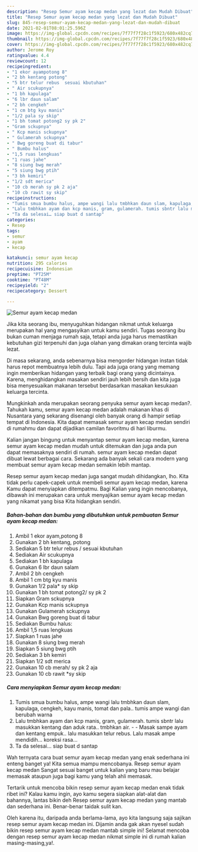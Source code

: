 ```yaml
---
description: "Resep Semur ayam kecap medan yang lezat dan Mudah Dibuat"
title: "Resep Semur ayam kecap medan yang lezat dan Mudah Dibuat"
slug: 845-resep-semur-ayam-kecap-medan-yang-lezat-dan-mudah-dibuat
date: 2021-02-01T08:01:25.596Z
image: https://img-global.cpcdn.com/recipes/7f77f7f28c1f5923/680x482cq70/semur-ayam-kecap-medan-foto-resep-utama.jpg
thumbnail: https://img-global.cpcdn.com/recipes/7f77f7f28c1f5923/680x482cq70/semur-ayam-kecap-medan-foto-resep-utama.jpg
cover: https://img-global.cpcdn.com/recipes/7f77f7f28c1f5923/680x482cq70/semur-ayam-kecap-medan-foto-resep-utama.jpg
author: Jerome Roy
ratingvalue: 4.4
reviewcount: 12
recipeingredient:
- "1 ekor ayampotong 8"
- "2 bh kentang potong"
- "5 btr telur rebus  sesuai kbutuhan"
- " Air scukupnya"
- "1 bh kapulaga"
- "6 lbr daun salam"
- "2 bh cengkeh"
- "1 cm btg kyu manis"
- "1/2 pala sy skip"
- "1 bh tomat potong2 sy pk 2"
- "Gram sckupnya"
- " Kcp manis sckupnya"
- " Gulamerah sckupnya"
- " Bwg goreng buat di tabur"
- " Bumbu halus"
- "1,5 ruas lengkuas"
- "1 ruas jahe"
- "8 siung bwg merah"
- "5 siung bwg ptih"
- "3 bh kemiri"
- "1/2 sdt merica"
- "10 cb merah sy pk 2 aja"
- "10 cb rawit sy skip"
recipeinstructions:
- "Tumis smua bumbu halus, ampe wangi lalu tmbhkan daun slam, kapulaga, cengkeh, kayu manis, tomat dan pala.. tumis ampe wangi dan berubah warna"
- "Lalu tmbhkan ayam dan kcp manis, gram, gulamerah. tumis sbntr lalu masukkan kentang dan aduk rata.. tmbhkan air.   Masak sampe ayam dan kentang empuk.. lalu masukkan telur rebus. Lalu masak ampe mendidih… koreksi rasa…"
- "Ta da selesai… siap buat d santap"
categories:
- Resep
tags:
- semur
- ayam
- kecap

katakunci: semur ayam kecap 
nutrition: 295 calories
recipecuisine: Indonesian
preptime: "PT25M"
cooktime: "PT48M"
recipeyield: "2"
recipecategory: Dessert

---
```



![Semur ayam kecap medan](https://img-global.cpcdn.com/recipes/7f77f7f28c1f5923/680x482cq70/semur-ayam-kecap-medan-foto-resep-utama.jpg)

Jika kita seorang ibu, menyuguhkan hidangan nikmat untuk keluarga merupakan hal yang mengasyikan untuk kamu sendiri. Tugas seorang ibu bukan cuman menjaga rumah saja, tetapi anda juga harus memastikan kebutuhan gizi terpenuhi dan juga olahan yang dimakan orang tercinta wajib lezat.

Di masa  sekarang, anda sebenarnya bisa mengorder hidangan instan tidak harus repot membuatnya lebih dulu. Tapi ada juga orang yang memang ingin memberikan hidangan yang terbaik bagi orang yang dicintainya. Karena, menghidangkan masakan sendiri jauh lebih bersih dan kita juga bisa menyesuaikan makanan tersebut berdasarkan masakan kesukaan keluarga tercinta. 



Mungkinkah anda merupakan seorang penyuka semur ayam kecap medan?. Tahukah kamu, semur ayam kecap medan adalah makanan khas di Nusantara yang sekarang disenangi oleh banyak orang di hampir setiap tempat di Indonesia. Kita dapat memasak semur ayam kecap medan sendiri di rumahmu dan dapat dijadikan camilan favoritmu di hari liburmu.

Kalian jangan bingung untuk menyantap semur ayam kecap medan, karena semur ayam kecap medan mudah untuk ditemukan dan juga anda pun dapat memasaknya sendiri di rumah. semur ayam kecap medan dapat dibuat lewat berbagai cara. Sekarang ada banyak sekali cara modern yang membuat semur ayam kecap medan semakin lebih mantap.

Resep semur ayam kecap medan juga sangat mudah dihidangkan, lho. Kita tidak perlu capek-capek untuk membeli semur ayam kecap medan, karena Kamu dapat menyiapkan ditempatmu. Bagi Kalian yang ingin mencobanya, dibawah ini merupakan cara untuk menyajikan semur ayam kecap medan yang nikamat yang bisa Kita hidangkan sendiri.

<!--inarticleads1-->

##### Bahan-bahan dan bumbu yang dibutuhkan untuk pembuatan Semur ayam kecap medan:

1. Ambil 1 ekor ayam,potong 8
1. Gunakan 2 bh kentang, potong
1. Sediakan 5 btr telur rebus / sesuai kbutuhan
1. Sediakan  Air scukupnya
1. Sediakan 1 bh kapulaga
1. Gunakan 6 lbr daun salam
1. Ambil 2 bh cengkeh
1. Ambil 1 cm btg kyu manis
1. Gunakan 1/2 pala* sy skip
1. Gunakan 1 bh tomat potong2/ sy pk 2
1. Siapkan Gram sckupnya
1. Gunakan  Kcp manis sckupnya
1. Gunakan  Gulamerah sckupnya
1. Gunakan  Bwg goreng buat di tabur
1. Sediakan  Bumbu halus:
1. Ambil 1,5 ruas lengkuas
1. Siapkan 1 ruas jahe
1. Gunakan 8 siung bwg merah
1. Siapkan 5 siung bwg ptih
1. Sediakan 3 bh kemiri
1. Siapkan 1/2 sdt merica
1. Gunakan 10 cb merah/ sy pk 2 aja
1. Gunakan 10 cb rawit *sy skip




<!--inarticleads2-->

##### Cara menyiapkan Semur ayam kecap medan:

1. Tumis smua bumbu halus, ampe wangi lalu tmbhkan daun slam, kapulaga, cengkeh, kayu manis, tomat dan pala.. tumis ampe wangi dan berubah warna
1. Lalu tmbhkan ayam dan kcp manis, gram, gulamerah. tumis sbntr lalu masukkan kentang dan aduk rata.. tmbhkan air.  -  - Masak sampe ayam dan kentang empuk.. lalu masukkan telur rebus. Lalu masak ampe mendidih… koreksi rasa…
1. Ta da selesai… siap buat d santap




Wah ternyata cara buat semur ayam kecap medan yang enak sederhana ini enteng banget ya! Kita semua mampu mencobanya. Resep semur ayam kecap medan Sangat sesuai banget untuk kalian yang baru mau belajar memasak ataupun juga bagi kamu yang telah ahli memasak.

Tertarik untuk mencoba bikin resep semur ayam kecap medan enak tidak ribet ini? Kalau kamu ingin, ayo kamu segera siapkan alat-alat dan bahannya, lantas bikin deh Resep semur ayam kecap medan yang mantab dan sederhana ini. Benar-benar taidak sulit kan. 

Oleh karena itu, daripada anda berlama-lama, ayo kita langsung saja sajikan resep semur ayam kecap medan ini. Dijamin anda gak akan nyesel sudah bikin resep semur ayam kecap medan mantab simple ini! Selamat mencoba dengan resep semur ayam kecap medan nikmat simple ini di rumah kalian masing-masing,ya!.

